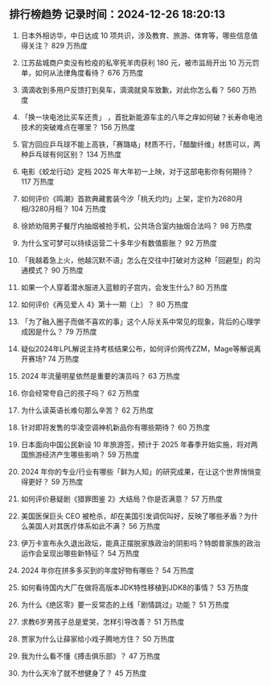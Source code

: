 
## 排行榜趋势 记录时间：2024-12-26 18:20:13
  
  1. 日本外相访华，中日达成 10 项共识，涉及教育、旅游、体育等，哪些信息值得关注？ 829 万热度
    
  2. 江苏盐城商户卖没有检疫的私宰死羊肉获利 180 元，被市监局开出 10 万元罚单，如何从法律角度看待？ 676 万热度
    
  3. 滴滴收到多用户反馈打到臭车，滴滴就臭车致歉，对此你怎么看？ 560 万热度
    
  4. 「换一块电池比买车还贵」 ，首批新能源车主的八年之痒如何破？长寿命电池技术的突破难点在哪里？ 156 万热度
    
  5. 官方回应乒乓球不能上高铁，「赛璐珞」材质不行，「醋酸纤维」材质可以，两种乒乓球有何区别？ 134 万热度
    
  6. 电影《蛟龙行动》定档 2025 年大年初一上映，对于这部电影你有何期待？ 117 万热度
    
  7. 如何评价《鸣潮》首款典藏套装今汐「桃夭灼灼」上架，定价为2680月相/3280月相？ 104 万热度
    
  8. 徐娇劝阻男子餐厅内抽烟被抢手机，公共场合室内抽烟合法吗？ 98 万热度
    
  9. 为什么宝可梦可以持续运营二十多年少有数值膨胀？ 92 万热度
    
  10. 「我越着急上火，他越沉默不语」怎么在交往中打破对方这种「回避型」的沟通模式？ 90 万热度
    
  11. 如果一个人穿着潜水服进入蓝鲸的子宫内，会发生什么? 80 万热度
    
  12. 如何评价《再见爱人 4》第十一期（上）？ 80 万热度
    
  13. 「为了融入圈子而做不喜欢的事」这个人际关系中常见的现象，背后的心理学成因是什么？ 79 万热度
    
  14. 疑似2024年LPL解说主持考核结果公布，如何评价网传ZZM，Mage等解说离开赛场? 74 万热度
    
  15. 2024 年流量明星依然是重要的演员吗？ 63 万热度
    
  16. 你会经常夸自己的孩子吗？ 62 万热度
    
  17. 为什么读英语长难句那么辛苦？ 62 万热度
    
  18. 针对即将发售的华凌空调神机新品你有哪些期待？ 60 万热度
    
  19. 日本面向中国公民新设 10 年旅游签，预计于 2025 年春季开始实施，将对两国旅游经济产生哪些影响？ 59 万热度
    
  20. 2024 年你的专业/行业有哪些「鲜为人知」的研究成果，在让这个世界悄悄变得更好？ 59 万热度
    
  21. 如何评价悬疑剧《猎罪图鉴 2》大结局？你是否满意？ 57 万热度
    
  22. 美国医保巨头 CEO 被枪杀，却在美国引发调侃叫好，反映了哪些矛盾？为什么美国人对其医疗体系如此不满？ 56 万热度
    
  23. 伊万卡宣布永久退出政坛，能真正摆脱家族政治的阴影吗？特朗普家族的政治运作会呈现出哪些新特征？ 54 万热度
    
  24. 2024 年你在拼多多买到的年度好物有哪些？ 54 万热度
    
  25. 如何看待国内大厂在做将高版本JDK特性移植到JDK8的事情？ 53 万热度
    
  26. 为什么《绝区零》要一反常态的上线「剧情跳过」功能？ 51 万热度
    
  27. 求教6岁男孩子总是爱哭，怎样引导改善？ 51 万热度
    
  28. 贾家为什么让薛家给小戏子腾地方住？ 50 万热度
    
  29. 我为什么看不懂《搏击俱乐部》？ 47 万热度
    
  30. 为什么天冷了就不想健身了？ 45 万热度
    